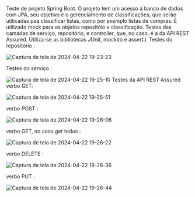 Teste de projeto Spring Boot.
O projeto tem um acesso á banco de dados com JPA, seu objetivo é o gerenciamento de classificações, que serão utilicadas paa classificar listas, como por exemplo listas de compras. É utilizado mock para os objetos repositóio e classificação. 
Testes das camadas de serviço, repositório, e controller, que, no caso, é a da API REST Assured. Utiliza-se as bibliotecas JUnit, mockito e assertJ. 
Testes do repositório :

![Captura de tela de 2024-04-22 19-23-23](https://github.com/klausmerini/SpringTest/assets/109608171/eacea15c-f23c-4970-955e-267cc8a136c3)

Testes do serviço :

![Captura de tela de 2024-04-22 19-25-10](https://github.com/klausmerini/SpringTest/assets/109608171/a654fc56-c33e-45ec-b4e8-419568bf40af)
Testes da API REST Assured verbo GET: 

![Captura de tela de 2024-04-22 19-25-51](https://github.com/klausmerini/SpringTest/assets/109608171/e87e443a-9a27-4e54-92d6-592e34eebe84)

verbo POST :

![Captura de tela de 2024-04-22 19-26-06](https://github.com/klausmerini/SpringTest/assets/109608171/72e0a3fe-4720-4203-9ef5-1bfba9565c9d)

verbo GET, no caso get todos :

![Captura de tela de 2024-04-22 19-26-22](https://github.com/klausmerini/SpringTest/assets/109608171/64211800-bcee-458b-816b-d692eaa439b9)

verbo DELETE : 

![Captura de tela de 2024-04-22 19-26-36](https://github.com/klausmerini/SpringTest/assets/109608171/bc1bd090-8f86-4896-890f-f2a47fb4a748)

verbo PUT :

![Captura de tela de 2024-04-22 19-26-44](https://github.com/klausmerini/SpringTest/assets/109608171/f890db36-b74d-4711-9bc5-3354216434e1)
